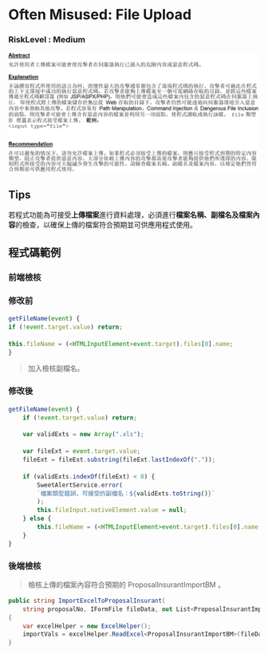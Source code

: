 # Often Misused: File Upload

### RiskLevel : Medium

![Often_Misused_File_Upload_1](/Fortify/Medium/Often_Misused_File_Upload/Often_Misused_File_Upload_1.png "Often_Misused_File_Upload")

## Tips
若程式功能為可接受**上傳檔案**進行資料處理，必須進行**檔案名稱、副檔名及檔案內容**的檢查，以確保上傳的檔案符合預期並可供應用程式使用。

## 程式碼範例

### 前端檢核

### 修改前

```JavaScript
getFileName(event) {
if (!event.target.value) return;

this.fileName = (<HTMLInputElement>event.target).files[0].name;
}
```

> 加入檢核副檔名。

### 修改後

```JavaScript
getFileName(event) {
    if (!event.target.value) return;

    var validExts = new Array(".xls");

    var fileExt = event.target.value;
    fileExt = fileExt.substring(fileExt.lastIndexOf("."));

    if (validExts.indexOf(fileExt) < 0) {
        SweetAlertService.error(
        `檔案類型錯誤，可接受的副檔名：${validExts.toString()}`
        );
        this.fileInput.nativeElement.value = null;
    } else {
        this.fileName = (<HTMLInputElement>event.target).files[0].name;
    }
}
```

### 後端檢核

> 檢核上傳的檔案內容符合預期的 ProposalInsurantImportBM 。

```C#
public string ImportExcelToProposalInsurant(
    string proposalNo, IFormFile fileData, out List<ProposalInsurantImportBM> importVals)
{
    var excelHelper = new ExcelHelper();
    importVals = excelHelper.ReadExcel<ProposalInsurantImportBM>(fileData).Result.ToList();
}
```